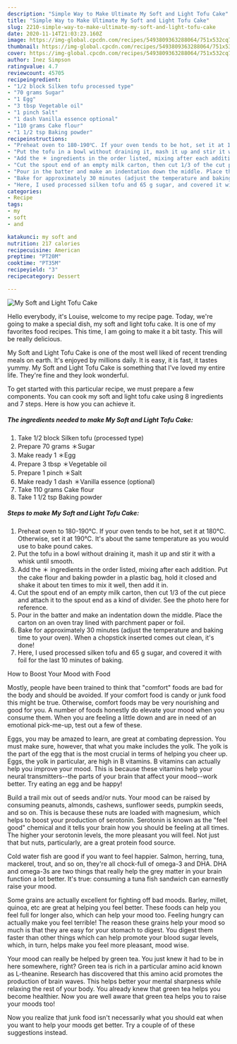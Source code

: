```yaml
---
description: "Simple Way to Make Ultimate My Soft and Light Tofu Cake"
title: "Simple Way to Make Ultimate My Soft and Light Tofu Cake"
slug: 2210-simple-way-to-make-ultimate-my-soft-and-light-tofu-cake
date: 2020-11-14T21:03:23.160Z
image: https://img-global.cpcdn.com/recipes/5493809363288064/751x532cq70/my-soft-and-light-tofu-cake-recipe-main-photo.jpg
thumbnail: https://img-global.cpcdn.com/recipes/5493809363288064/751x532cq70/my-soft-and-light-tofu-cake-recipe-main-photo.jpg
cover: https://img-global.cpcdn.com/recipes/5493809363288064/751x532cq70/my-soft-and-light-tofu-cake-recipe-main-photo.jpg
author: Inez Simpson
ratingvalue: 4.7
reviewcount: 45705
recipeingredient:
- "1/2 block Silken tofu processed type"
- "70 grams Sugar"
- "1 Egg"
- "3 tbsp Vegetable oil"
- "1 pinch Salt"
- "1 dash Vanilla essence optional"
- "110 grams Cake flour"
- "1 1/2 tsp Baking powder"
recipeinstructions:
- "Preheat oven to 180-190℃. If your oven tends to be hot, set it at 180℃. Otherwise, set it at 190℃. It&#39;s about the same temperature as you would use to bake pound cakes."
- "Put the tofu in a bowl without draining it, mash it up and stir it with a whisk until smooth."
- "Add the ＊ ingredients in the order listed, mixing after each addition. Put the cake flour and baking powder in a plastic bag, hold it closed and shake it about ten times to mix it well, then add it in."
- "Cut the spout end of an empty milk carton, then cut 1/3 of the cut piece and attach it to the spout end as a kind of divider. See the photo here for reference."
- "Pour in the batter and make an indentation down the middle. Place the carton on an oven tray lined with parchment paper or foil."
- "Bake for approximately 30 minutes (adjust the temperature and baking time to your oven). When a chopstick inserted comes out clean, it&#39;s done!"
- "Here, I used processed silken tofu and 65 g sugar, and covered it with foil for the last 10 minutes of baking."
categories:
- Recipe
tags:
- my
- soft
- and

katakunci: my soft and 
nutrition: 217 calories
recipecuisine: American
preptime: "PT20M"
cooktime: "PT35M"
recipeyield: "3"
recipecategory: Dessert

---
```



![My Soft and Light Tofu Cake](https://img-global.cpcdn.com/recipes/5493809363288064/751x532cq70/my-soft-and-light-tofu-cake-recipe-main-photo.jpg)

Hello everybody, it's Louise, welcome to my recipe page. Today, we're going to make a special dish, my soft and light tofu cake. It is one of my favorites food recipes. This time, I am going to make it a bit tasty. This will be really delicious.



My Soft and Light Tofu Cake is one of the most well liked of recent trending meals on earth. It's enjoyed by millions daily. It is easy, it is fast, it tastes yummy. My Soft and Light Tofu Cake is something that I've loved my entire life. They're fine and they look wonderful.


To get started with this particular recipe, we must prepare a few components. You can cook my soft and light tofu cake using 8 ingredients and 7 steps. Here is how you can achieve it.

<!--inarticleads1-->

##### The ingredients needed to make My Soft and Light Tofu Cake:

1. Take 1/2 block Silken tofu (processed type)
1. Prepare 70 grams ＊Sugar
1. Make ready 1 ＊Egg
1. Prepare 3 tbsp ＊Vegetable oil
1. Prepare 1 pinch ＊Salt
1. Make ready 1 dash ＊Vanilla essence (optional)
1. Take 110 grams Cake flour
1. Take 1 1/2 tsp Baking powder




<!--inarticleads2-->

##### Steps to make My Soft and Light Tofu Cake:

1. Preheat oven to 180-190℃. If your oven tends to be hot, set it at 180℃. Otherwise, set it at 190℃. It&#39;s about the same temperature as you would use to bake pound cakes.
1. Put the tofu in a bowl without draining it, mash it up and stir it with a whisk until smooth.
1. Add the ＊ ingredients in the order listed, mixing after each addition. Put the cake flour and baking powder in a plastic bag, hold it closed and shake it about ten times to mix it well, then add it in.
1. Cut the spout end of an empty milk carton, then cut 1/3 of the cut piece and attach it to the spout end as a kind of divider. See the photo here for reference.
1. Pour in the batter and make an indentation down the middle. Place the carton on an oven tray lined with parchment paper or foil.
1. Bake for approximately 30 minutes (adjust the temperature and baking time to your oven). When a chopstick inserted comes out clean, it&#39;s done!
1. Here, I used processed silken tofu and 65 g sugar, and covered it with foil for the last 10 minutes of baking.




How to Boost Your Mood with Food


Mostly, people have been trained to think that "comfort" foods are bad for the body and should be avoided. If your comfort food is candy or junk food this might be true. Otherwise, comfort foods may be very nourishing and good for you. A number of foods honestly do elevate your mood when you consume them. When you are feeling a little down and are in need of an emotional pick-me-up, test out a few of these.

Eggs, you may be amazed to learn, are great at combating depression. You must make sure, however, that what you make includes the yolk. The yolk is the part of the egg that is the most crucial in terms of helping you cheer up. Eggs, the yolk in particular, are high in B vitamins. B vitamins can actually help you improve your mood. This is because these vitamins help your neural transmitters--the parts of your brain that affect your mood--work better. Try eating an egg and be happy!

Build a trail mix out of seeds and/or nuts. Your mood can be raised by consuming peanuts, almonds, cashews, sunflower seeds, pumpkin seeds, and so on. This is because these nuts are loaded with magnesium, which helps to boost your production of serotonin. Serotonin is known as the "feel good" chemical and it tells your brain how you should be feeling at all times. The higher your serotonin levels, the more pleasant you will feel. Not just that but nuts, particularly, are a great protein food source.

Cold water fish are good if you want to feel happier. Salmon, herring, tuna, mackerel, trout, and so on, they're all chock-full of omega-3 and DHA. DHA and omega-3s are two things that really help the grey matter in your brain function a lot better. It's true: consuming a tuna fish sandwich can earnestly raise your mood. 

Some grains are actually excellent for fighting off bad moods. Barley, millet, quinoa, etc are great at helping you feel better. These foods can help you feel full for longer also, which can help your mood too. Feeling hungry can actually make you feel terrible! The reason these grains help your mood so much is that they are easy for your stomach to digest. You digest them faster than other things which can help promote your blood sugar levels, which, in turn, helps make you feel more pleasant, mood wise.

Your mood can really be helped by green tea. You just knew it had to be in here somewhere, right? Green tea is rich in a particular amino acid known as L-theanine. Research has discovered that this amino acid promotes the production of brain waves. This helps better your mental sharpness while relaxing the rest of your body. You already knew that green tea helps you become healthier. Now you are well aware that green tea helps you to raise your moods too!

Now you realize that junk food isn't necessarily what you should eat when you want to help your moods get better. Try  a  couple of  of  these  suggestions  instead.

